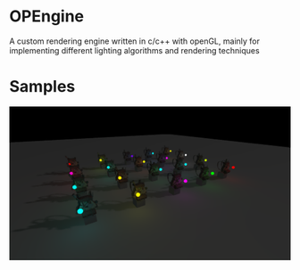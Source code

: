 # OPEngine
A custom rendering engine written in c/c++ with openGL, mainly for implementing different lighting algorithms and rendering techniques 

# Samples
![Alt text](samples/shadows+pointlightvolumes.png?raw=true "pipeline")
